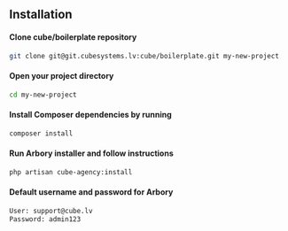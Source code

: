 ## Installation

#### Clone cube/boilerplate repository 
```bash
git clone git@git.cubesystems.lv:cube/boilerplate.git my-new-project
```

#### Open your project directory 
```bash
cd my-new-project
```

#### Install Composer dependencies by running 
```bash
composer install
```

#### Run Arbory installer and follow instructions
```bash
php artisan cube-agency:install
```

#### Default username and password for Arbory
```bash
User: support@cube.lv
Password: admin123
```